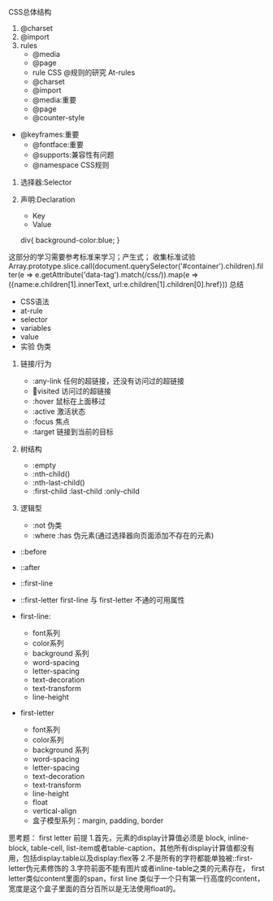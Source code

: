 CSS总体结构
1. @charset
2. @import
3. rules
	* @media
	* @page
	* rule
CSS @规则的研究
At-rules
	* @charset
	* @import
	* @media:重要
	* @page
	* @counter-style
  *	@keyframes:重要
	* @fontface:重要
	* @supports:兼容性有问题
	* @namespace
CSS规则
1. 选择器:Selector
2. 声明:Declaration
	* Key
	* Value 

	div{
		background-color:blue;
	}

这部分的学习需要参考标准来学习；产生式；
收集标准试验
Array.prototype.slice.call(document.querySelector('#container').children).filter(e => e.getAttribute('data-tag').match(/css/)).map(e => ({name:e.children[1].innerText, url:e.children[1].children[0].href}))
总结
* CSS语法
* at-rule
* selector
* variables
* value
* 实验
伪类
1. 链接/行为
	* :any-link  任何的超链接，还没有访问过的超链接
	* :link:visited 访问过的超链接
	* :hover   鼠标在上面移过
	* :active  激活状态
	* :focus   焦点
	* :target  链接到当前的目标

2. 树结构
	* :empty
	* :nth-child()
	* :nth-last-child()
	* :first-child :last-child :only-child

3. 逻辑型
	* :not 伪类
	* :where :has
伪元素(通过选择器向页面添加不存在的元素)
* ::before
* ::after
* ::first-line
* ::first-letter
first-line 与 first-letter 不通的可用属性
* first-line:
	* font系列
	* color系列
	* background 系列
	* word-spacing
	* letter-spacing
	* text-decoration
	* text-transform
	* line-height

* first-letter
	* font系列
	* color系列
	* background 系列
	* word-spacing
	* letter-spacing
	* text-decoration
	* text-transform
	* line-height
	* float
	* vertical-align
	* 盒子模型系列：margin, padding, border

思考题： 
first letter 前提
1.首先，元素的display计算值必须是 block, inline-block, table-cell, list-item或者table-caption，其他所有display计算值都没有用，包括display:table以及display:flex等
2.不是所有的字符都能单独被::first-letter伪元素修饰的
3.字符前面不能有图片或者inline-table之类的元素存在，
first letter类似content里面的span，first line 类似于一个只有第一行高度的content，宽度是这个盒子里面的百分百所以是无法使用float的。

